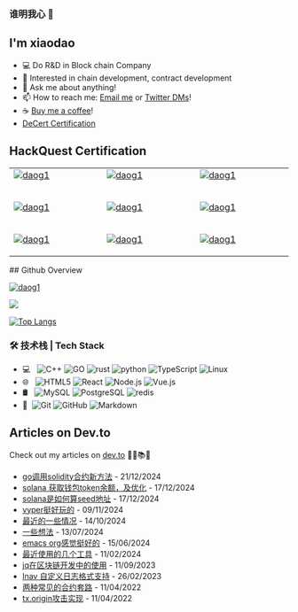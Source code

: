 ### 谁明我心 👋
## I'm xiaodao
- 💻 Do R&D in Block chain Company
- 🌱 Interested in chain development, contract development
- 💬 Ask me about anything!
- 📫 How to reach me: [Email me](mailto:lixiao187@gmail.com) or [Twitter DMs](https://twitter.com/Michael_e18)!
- ☕ [Buy me a coffee](https://www.buymeacoffee.com/daog1)!
- [DeCert Certification](https://decert.me/0xdD0979b988948b72aBc6413332E9eE160D629161)
## HackQuest Certification
<table>
<tr>
<td width="300px">
<a href="https://www.hackquest.io/zh/user/62778">
<img src="https://www.hackquest.io/api/certificate/xiaodao-1001795.png" alt="daog1" /></a> </p>
</td>
<td width="300px">
<a href="https://www.hackquest.io/zh/user/62778">
<img src="https://www.hackquest.io/api/certificate/xiaodao-1001799.png" alt="daog1" /></a> </p>
</td>
<td width="300px">
<a href="https://www.hackquest.io/zh/user/62778">
<img src="https://www.hackquest.io/api/certificate/xiaodao-1001801.png" alt="daog1" /></a> </p>
</td>
</tr>
<tr>
<td width="300px">
<p align="left"><a href="https://www.hackquest.io/zh/user/62778">
<img src="https://www.hackquest.io/api/certificate/xiaodao-1001802.png" alt="daog1" /></a> </p>
</td>
<td width="300px">
<p align="left"><a href="https://www.hackquest.io/zh/user/62778">
<img src="https://www.hackquest.io/api/certificate/xiaodao-1001811.png" alt="daog1" /></a> </p>
</td>
<td width="300px">
<p align="left"><a href="https://www.hackquest.io/zh/user/62778">
<img src="https://www.hackquest.io/api/certificate/xiaodao-1001812.png" alt="daog1" /></a> </p>
</td>
</tr>
<tr>
<td>
<p align="left"><a href="https://www.hackquest.io/zh/user/62778">
<img src="https://www.hackquest.io/api/certificate/xiaodao-1001813.png" alt="daog1" /></a> </p>
</td>
<td>
<p align="left"><a href="https://www.hackquest.io/zh/user/62778">
<img src="https://www.hackquest.io/api/certificate/xiaodao-1001885.png" alt="daog1" /></a> </p>
</td>
<td>
<p align="left"><a href="https://www.hackquest.io/zh/user/62778">
<img src="https://www.hackquest.io/api/certificate/xiaodao-1001886.png" alt="daog1" /></a> </p>
</td>
</tr>
</table>
## Github Overview
<p align="left"> <a href="https://github.com/ryo-ma/github-profile-trophy"><img src="https://github-profile-trophy.vercel.app/?username=daog1" alt="daog1" /></a> </p>

<img align="left" src="https://github-readme-stats.vercel.app/api/top-langs/?username=daog1&layout=compact&show_icons=true&hide_border=true" /> &nbsp;

[![Top Langs](https://github-readme-stats.vercel.app/api?username=daog1&show_icons=true&hide_border=true)](https://github.com/anuraghazra/github-readme-stats) 




### 🛠 技术栈 | Tech Stack


- 💻 &#160; ![C++](https://img.shields.io/badge/-C++-333333?style=flat&logo=cplusplus&logoColor=FCC624)
![GO](https://img.shields.io/badge/-Go-333333?style=flat&logo=go&logoColor=FCC624)
![rust](https://img.shields.io/badge/-Rust-333333?style=flat&logo=rust&logoColor=FCC624)
![python](https://img.shields.io/badge/-Python-333333?style=flat&logo=python&logoColor=FCC624)
![TypeScript](https://img.shields.io/badge/-TypeScript-333333?style=flat&logo=typeScript&logoColor=FF4800)
![Linux](https://img.shields.io/badge/-Linux-333333?style=flat&logo=Linux&logoColor=FCC624)
- 🌐 &#160; ![HTML5](https://img.shields.io/badge/-HTML5-333333?style=flat&logo=HTML5)
![React](https://img.shields.io/badge/-React-333333?style=flat&logo=react&logoColor=FF4800)
![Node.js](https://img.shields.io/badge/-Node.js-333333?style=flat&logo=node.js)
![Vue.js](https://img.shields.io/badge/-VueJS-333333?style=flat&logo=Vue.js)
- 🛢 &#160; ![MySQL](https://img.shields.io/badge/-MySQL-333333?style=flat&logo=mysql)
![PostgreSQL](https://img.shields.io/badge/-PostgreSQL-333333?style=flat&logo=postgreSQL)
![redis](https://img.shields.io/badge/-Redis-333333?style=flat&logo=redis)
- 🔧 &#160;![Git](https://img.shields.io/badge/-Git-333333?style=flat&logo=git)
![GitHub](https://img.shields.io/badge/-GitHub-333333?style=flat&logo=github)
![Markdown](https://img.shields.io/badge/-Markdown-333333?style=flat&logo=markdown)


## Articles on Dev.to
Check out my articles on [dev.to](https://dev.to/xiaodao) 🔖📖📚🤓

- [go调用solidity合约新方法](https://dev.to/xiaodao/godiao-yong-solidityhe-yue-xin-fang-fa-lp2) - 21/12/2024
- [solana 获取钱包token余额，及优化](https://dev.to/xiaodao/solana-huo-qu-qian-bao-tokenyu-e-ji-you-hua-3enb) - 17/12/2024
- [solana是如何算seed地址](https://dev.to/xiaodao/solanashi-ru-he-suan-seeddi-zhi-d6p) - 17/12/2024
- [vyper挺好玩的](https://dev.to/xiaodao/vyperting-hao-wan-de-2kok) - 09/11/2024
- [最近的一些情况](https://dev.to/xiaodao/zui-jin-de-xie-qing-kuang-3g04) - 14/10/2024
- [一些想法](https://dev.to/xiaodao/xie-xiang-fa-44mi) - 13/07/2024
- [emacs org感觉挺好的](https://dev.to/xiaodao/emacs-orggan-jue-ting-hao-de-5f50) - 15/06/2024
- [最近使用的几个工具](https://dev.to/xiaodao/zui-jin-shi-yong-de-ji-ge-gong-ju-1o3p) - 11/02/2024
- [jq在区块链开发中的使用](https://dev.to/xiaodao/jqzai-qu-kuai-lian-kai-fa-zhong-de-shi-yong-50kc) - 11/09/2023
- [lnav 自定义日志格式支持](https://dev.to/xiaodao/lnav-zi-ding-yi-ri-zhi-ge-shi-zhi-chi-578) - 26/02/2023
- [两种常见的合约套路](https://dev.to/xiaodao/liang-chong-chang-jian-de-he-yue-tao-lu-3gh1) - 11/04/2022
- [tx.origin攻击实现](https://dev.to/xiaodao/txorigingong-ji-shi-xian-4lm3) - 11/04/2022
